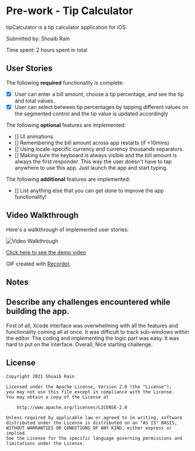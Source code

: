 # Pre-work - Tip Calculator

tipCalculator is a tip calculator application for iOS.

Submitted by: Shoaib Rain

Time spent: 2 hours spent in total

## User Stories

The following **required** functionality is complete:

* [x] User can enter a bill amount, choose a tip percentage, and see the tip and total values.
* [x] User can select between tip percentages by tapping different values on the segmented control and the tip value is updated accordingly

The following **optional** features are implemented:

* [] UI animations
* [] Remembering the bill amount across app restarts (if <10mins)
* [] Using locale-specific currency and currency thousands separators.
* [] Making sure the keyboard is always visible and the bill amount is always the first responder. This way the user doesn't have to tap anywhere to use this app. Just launch the app and start typing.

The following **additional** features are implemented:

- [] List anything else that you can get done to improve the app functionality!

## Video Walkthrough

Here's a walkthrough of implemented user stories:

<img src='https://recordit.co/fZ8UkrrKte' title='Video Walkthrough' width='' alt='Video Walkthrough' />

[Click here to see the demo video](https://recordit.co/fZ8UkrrKte)

GIF created with [Recordot](https://recordit.co/fZ8UkrrKte).

## Notes

## Describe any challenges encountered while building the app.
First of all, Xcode interface was overwhelming with all the features and functionality coming all at once. It was difficult to track sub-windows within the editor.
The coding and implementing the logic part was easy. It was hard to put on the interface. Overall, Nice starting challenge.

## License

    Copyright 2021 Shoaib Rain

    Licensed under the Apache License, Version 2.0 (the "License");
    you may not use this file except in compliance with the License.
    You may obtain a copy of the License at

        http://www.apache.org/licenses/LICENSE-2.0

    Unless required by applicable law or agreed to in writing, software
    distributed under the License is distributed on an "AS IS" BASIS,
    WITHOUT WARRANTIES OR CONDITIONS OF ANY KIND, either express or implied.
    See the License for the specific language governing permissions and
    limitations under the License.
